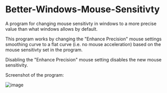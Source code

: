 # Better-Windows-Mouse-Sensitivty
A program for changing mouse sensitivty in windows to a more precise value than what windows allows by default.

This program works by changing the "Enhance Precision" mouse settings smoothing curve to a flat curve (i.e. no mouse acceleration) based on the mouse sensitivty set in the program.

Disabling the "Enhance Precision" mouse setting disables the new mouse sensitivity. 

Screenshot of the program:

![image](https://user-images.githubusercontent.com/19716996/191624097-631179e9-f889-454f-9dc1-8f82f0363c1a.png)



